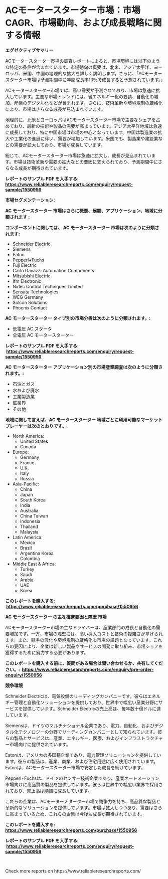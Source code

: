 <p><h1>ACモータースターター市場：市場CAGR、市場動向、および成長戦略に関する情報</h1></p><p><strong>エグゼクティブサマリー</strong></p>
<p><p>ACモータースターター市場の調査レポートによると、市場環境には以下のような特定の条件が含まれています。市場動向の概要は、北米、アジア太平洋、ヨーロッパ、米国、中国の地理的な拡大を詳しく説明します。さらに、「ACモータースターター市場は予測期間中に年間成長率13％で成長すると予想されています。」</p><p>ACモータースターター市場では、高い需要が予測されており、市場は急速に拡大しています。主要な市場トレンドには、省エネルギー化の要請、自動化の増加、産業のデジタル化などが含まれます。さらに、技術革新や環境規制の厳格化により、市場はさらなる成長が見込まれています。</p><p>地理的に、北米とヨーロッパはACモータースターター市場で主要なシェアを占めており、最新の技術や製品の需要が高まっています。アジア太平洋地域は急速に成長しており、特に中国市場は市場の中心となっています。中国は製造業の拡大や工業化の進展に伴い、需要が増加しています。米国でも、製造業や建設業などの需要が拡大しており、市場が成長しています。</p><p>総じて、ACモータースターター市場は急速に拡大し、成長が見込まれています。市場は技術革新や需要の拡大などの要因に支えられており、予測期間中にさらなる成長が期待されています。</p></p>
<p><strong>レポートのサンプル PDF を入手する: <a href="https://www.reliableresearchreports.com/enquiry/request-sample/1550956">https://www.reliableresearchreports.com/enquiry/request-sample/1550956</a></strong></p>
<p><strong>市場セグメンテーション:</strong></p>
<p><strong> AC モータースターター 市場はさらに概要、展開、アプリケーション、地域に分類されます :</strong></p>
<p><strong>コンポーネントに関しては、 AC モータースターター 市場は次のように分類されます: &nbsp;</strong></p>
<p><ul><li>Schneider Electric</li><li>Siemens</li><li>Eaton</li><li>Pepperl+Fuchs</li><li>Fuji Electric</li><li>Carlo Gavazzi Automation Components</li><li>Mitsubishi Electric</li><li>Ifm Electronic</li><li>Nidec Control Techniques Limited</li><li>Sensata Technologies</li><li>WEG Germany</li><li>Solcon Solutions</li><li>Phoenix Contact</li></ul></p>
<p><strong> AC モータースターター タイプ別の市場分析は次のように分類されます。:</strong></p>
<p><ul><li>低電圧 AC スタータ</li><li>全電圧 AC モータースターター</li></ul></p>
<p><strong>レポートのサンプル PDF を入手する: &nbsp;<a href="https://www.reliableresearchreports.com/enquiry/request-sample/1550956">https://www.reliableresearchreports.com/enquiry/request-sample/1550956</a></strong></p>
<p><strong> AC モータースターター アプリケーション別の市場産業調査は次のように分類されます。:</strong></p>
<p><ul><li>石油とガス</li><li>水および廃水</li><li>工業製造業</li><li>鉱業界</li><li>その他</li></ul></p>
<p><strong>地域に関して言えば、AC モータースターター 地域ごとに利用可能なマーケットプレーヤーは次のとおりです。:</strong></p>
<p><ul>
    <li>
        North America:
        <ul>
            <li>United States</li>
            <li>Canada</li>
        </ul>
    </li>
    <li>
        Europe:
        <ul>
            <li>Germany</li>
            <li>France</li>
            <li>U.K.</li>
            <li>Italy</li>
            <li>Russia</li>
        </ul>
    </li>
    <li>
        Asia-Pacific:
        <ul>
            <li>China</li>
            <li>Japan</li>
            <li>South Korea</li>
            <li>India</li>
            <li>Australia</li>
            <li>China Taiwan</li>
            <li>Indonesia</li>
            <li>Thailand</li>
            <li>Malaysia</li>
        </ul>
    </li>
    <li>
        Latin America:
        <ul>
            <li>Mexico</li>
            <li>Brazil</li>
            <li>Argentina Korea</li>
            <li>Colombia</li>
        </ul>
    </li>
    <li>
        Middle East & Africa:
        <ul>
            <li>Turkey</li>
            <li>Saudi</li>
            <li>Arabia</li>
            <li>UAE</li>
            <li>Korea</li>
        </ul>
    </li>
    </ul></p>
<p><strong>このレポートを購入する: &nbsp;<a href="https://www.reliableresearchreports.com/purchase/1550956">https://www.reliableresearchreports.com/purchase/1550956</a></strong></p>
<p><strong>AC モータースターター の主な推進要因と障壁 市場</strong></p>
<p><p>ACモータースターター市場の主なドライバーは、産業部門の成長と自動化の需要増加です。一方、市場の障壁には、高い導入コストと技術の複雑さが挙げられます。また、競争の激化や環境規制の厳格化も市場の課題となっています。これらの要因により、企業は新しい製品やサービスの開発に取り組み、市場シェアを獲得するために努力する必要があります。</p></p>
<p><strong>このレポートを購入する前に、質問がある場合は問い合わせるか、共有してください。:&nbsp; <a href="https://www.reliableresearchreports.com/enquiry/pre-order-enquiry/1550956">https://www.reliableresearchreports.com/enquiry/pre-order-enquiry/1550956</a></strong></p>
<p><strong>競争環境</strong></p>
<p><p>Schneider Electricは、電気設備のリーディングカンパニーです。彼らはエネルギー管理と自動化ソリューションを提供しており、世界中で幅広い産業分野にサービスを提供しています。Schneider Electricの売上高は、毎年数十億ドルに達しています。</p><p>Siemensは、ドイツのマルチナショナル企業であり、電力、自動化、およびデジタル化テクノロジーの分野でリーディングカンパニーとして知られています。彼らの製品とサービスは、産業、エネルギー、医療、およびインフラストラクチャー市場向けに提供されています。</p><p>Eatonは、アメリカの多国籍企業であり、電力管理ソリューションを提供しています。彼らの製品は、産業、商業、および住宅用途に広く使用されています。Eatonは、ACモータースターター市場で安定した成長を続けています。</p><p>Pepperl+Fuchsは、ドイツのセンサー技術企業であり、産業オートメーション市場向けに高品質の製品を提供しています。彼らは世界中で幅広い業界で採用されており、売上高は順調に成長しています。</p><p>これらの企業は、ACモータースターター市場で競争力を持ち、高品質な製品と革新的なソリューションを提供しています。市場は拡大しつつあり、需要はさらに高まっているため、これらの企業は今後も成長が期待されています。</p></p>
<p><strong>このレポートを購入する: &nbsp; <a href="https://www.reliableresearchreports.com/purchase/1550956">https://www.reliableresearchreports.com/purchase/1550956</a></strong></p>
<p><strong>レポートのサンプル PDF を入手する: &nbsp;<a href="https://www.reliableresearchreports.com/enquiry/request-sample/1550956">https://www.reliableresearchreports.com/enquiry/request-sample/1550956</a></strong><strong></strong></p>
<p>&nbsp;</p>
<p>Check more reports on https://www.reliableresearchreports.com/</p>